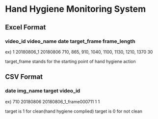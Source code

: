 # Hand Hygiene Monitoring System




## Excel Format

### video_id  video_name	date	target_frame	frame_length

ex)
1	20180806_1	20180806	710, 865, 910, 1040, 1100, 1130, 1210, 1370  	30

target_frame stands for the starting point of hand hygiene action


## CSV Format

### date	img_name	target	video_id

ex)
710	  20180806	20180806_1_frame000711	1	  1

target is 1 for clean(hand hygiene complied)
target is 0 for not clean
